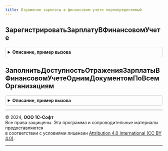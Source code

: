 ```yaml
---
title: Отражение зарплаты в финансовом учете переопределяемый
---
```



## ЗарегистрироватьЗарплатуВФинансовомУчете
<details style="margin: 1em 0; padding: 0.5em; border: 1px solid #ccc; border-radius: 6px;">

<summary style="font-weight: bold; cursor: pointer;">Описание, пример вызова</summary>

```bsl

// Процедура предназначена для формирования движений по финансовому учету.
//
// Параметры:
//  Движения			 - КоллекцияДвижений - коллекция движений документа,
//  Отказ				 - Булево			 - признак отказа от проведения документа,
//  ПериодРегистрации	 - Дата				 - месяц, зарплата которого отражается в учете,
//  ДанныеДляОтражения	 - Структура		 - Таблицы значений с данными, которые
//  		могут использоваться для формирования движений по финансовому учету.
//  		При вызове процедуры ДанныеДляОтражения может содержать
//  		одно или несколько полей с приведенными ниже именами, т.е.
//  		Необходимо проверять наличие того или иного элемента структуры.
//  		Организация
//  Организация			 - 					 - СправочникСсылка.Организации.
//
Процедура ЗарегистрироватьЗарплатуВФинансовомУчете(Движения, Отказ, ПериодРегистрации, ДанныеДляОтражения, Организация) Экспорт
```

Пример вызова
```bsl
ОтражениеЗарплатыВФинансовомУчетеПереопределяемый.ЗарегистрироватьЗарплатуВФинансовомУчете(Движения, Отказ, ПериодРегистрации, ДанныеДляОтражения, Организация) 
```
</details>

## ЗаполнитьДоступностьОтраженияЗарплатыВФинансовомУчетеОднимДокументомПоВсемОрганизациям
<details style="margin: 1em 0; padding: 0.5em; border: 1px solid #ccc; border-radius: 6px;">

<summary style="font-weight: bold; cursor: pointer;">Описание, пример вызова</summary>

```bsl

// Определяет возможность выполнения операции отражения зарплаты в финансовом учете,
//  осуществляемой документом «Отражение зарплаты в финансовом учете»,
//  одним экземпляром документа по всем организациям.
//
// Параметры:
//  Доступность	 - Булево	 - Истина, если операция одним документом по всем организациям доступна, Ложь - в противном случае.
//
Процедура ЗаполнитьДоступностьОтраженияЗарплатыВФинансовомУчетеОднимДокументомПоВсемОрганизациям(Доступность) Экспорт
```

Пример вызова
```bsl
ОтражениеЗарплатыВФинансовомУчетеПереопределяемый.ЗаполнитьДоступностьОтраженияЗарплатыВФинансовомУчетеОднимДокументомПоВсемОрганизациям(Доступность) 
```
</details>

---

© 2024, **ООО 1С-Софт**  
Все права защищены. Эта программа и сопроводительные материалы предоставляются  
в соответствии с условиями лицензии [Attribution 4.0 International (CC BY 4.0)](https://creativecommons.org/licenses/by/4.0/legalcode).

---
